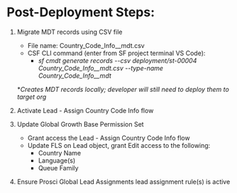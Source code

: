 # Post-Deployment Steps:

1. Migrate MDT records using CSV file
    - File name: Country_Code_Info__mdt.csv
    - CSF CLI command (enter from SF project terminal VS Code): 
        - *sf cmdt generate records --csv deployment/st-00004 Country_Code_Info__mdt.csv --type-name Country_Code_Info__mdt*
        
    **Creates MDT records locally; developer will still need to deploy them to target org*
2. Activate Lead - Assign Country Code Info flow
3. Update Global Growth Base Permission Set
    * Grant access the Lead - Assign Country Code Info flow
    * Update FLS on Lead object, grant Edit access to the following:
        * Country Name
        * Language(s)
        * Queue Family
4. Ensure Prosci Global Lead Assignments lead assignment rule(s) is active

